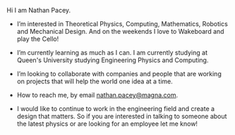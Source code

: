Hi I am Nathan Pacey.
- I’m interested in Theoretical Physics, Computing, Mathematics, Robotics and Mechanical Design. And on the weekends I love to Wakeboard and play the Cello!
- I’m currently learning as much as I can. I am currently studying at Queen's University studying Engineering Physics and Computing.
- I’m looking to collaborate with companies and people that are working on projects that will help the world one idea at a time.
- How to reach me, by email nathan.pacey@magna.com.

- I would like to continue to work in the engineering field and create a design that matters. So if you are interested in talking to someone about the latest physics or are looking for an employee let me know!

